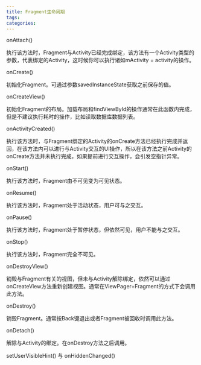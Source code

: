 ```yaml
---
title: Fragment生命周期
tags:
categories:
---
```


onAttach()  

执行该方法时，Fragment与Activity已经完成绑定，该方法有一个Activity类型的参数，代表绑定的Activity，这时候你可以执行诸如mActivity = activity的操作。

onCreate()  

初始化Fragment。可通过参数savedInstanceState获取之前保存的值。

onCreateView()  

初始化Fragment的布局。加载布局和findViewById的操作通常在此函数内完成，但是不建议执行耗时的操作，比如读取数据库数据列表。

onActivityCreated()

执行该方法时，与Fragment绑定的Activity的onCreate方法已经执行完成并返回，在该方法内可以进行与Activity交互的UI操作，所以在该方法之前Activity的onCreate方法并未执行完成，如果提前进行交互操作，会引发空指针异常。

onStart()

执行该方法时，Fragment由不可见变为可见状态。

onResume()

执行该方法时，Fragment处于活动状态，用户可与之交互。

onPause()

执行该方法时，Fragment处于暂停状态，但依然可见，用户不能与之交互。

onStop()

执行该方法时，Fragment完全不可见。

onDestroyView()

销毁与Fragment有关的视图，但未与Activity解除绑定，依然可以通过onCreateView方法重新创建视图。通常在ViewPager+Fragment的方式下会调用此方法。

onDestroy()

销毁Fragment。通常按Back键退出或者Fragment被回收时调用此方法。

onDetach()

解除与Activity的绑定。在onDestroy方法之后调用。


setUserVisibleHint() 与 onHiddenChanged()



